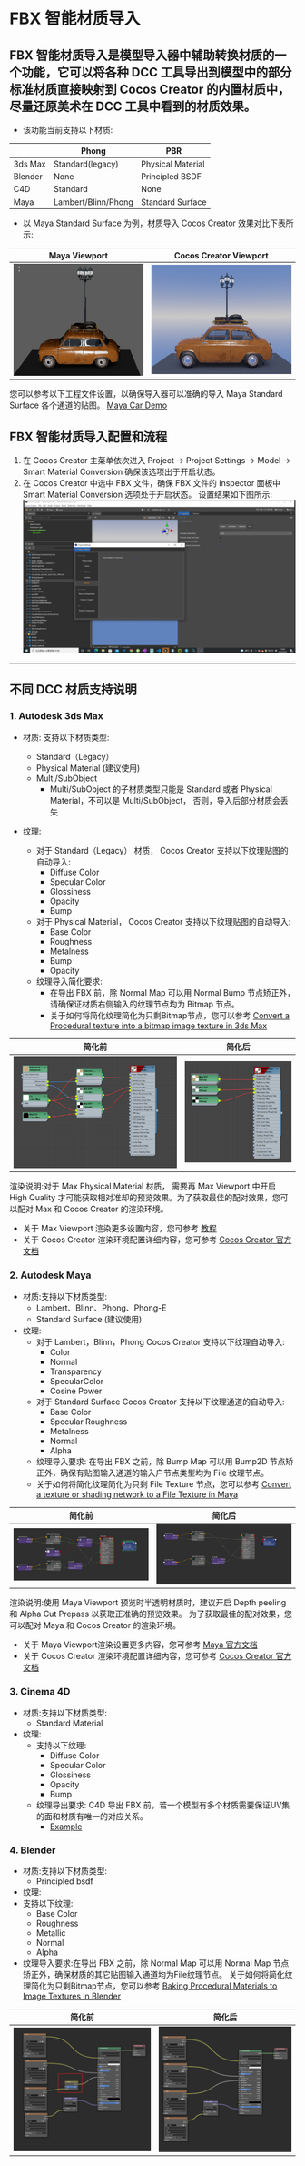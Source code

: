 # FBX 智能材质导入
## FBX 智能材质导入是模型导入器中辅助转换材质的一个功能，它可以将各种 DCC 工具导出到模型中的部分标准材质直接映射到 Cocos Creator 的内置材质中，尽量还原美术在 DCC 工具中看到的材质效果。
* 该功能当前支持以下材质:

|         | Phong               | PBR               |
|---------|---------------------|-------------------|
| 3ds Max | Standard(legacy)    | Physical Material |
| Blender | None                | Principled BSDF   |
| C4D     | Standard            | None              |
| Maya    | Lambert/Blinn/Phong | Standard Surface  |
 
* 以 Maya Standard Surface 为例，材质导入 Cocos Creator 效果对比下表所示:

| Maya Viewport              | Cocos Creator Viewport       |
|----------------------------|------------------------------|
| ![Maya](maya-viewport.png) | ![cocos](cocos-viewport.png) |

您可以参考以下工程文件设置，以确保导入器可以准确的导入 Maya Standard Surface 各个通道的贴图。
 [Maya Car Demo](maya_car.zip)

## FBX 智能材质导入配置和流程
1. 在 Cocos Creator 主菜单依次进入 Project -> Project Settings -> Model -> Smart Material Conversion 确保该选项出于开启状态。 
2. 在 Cocos Creator 中选中 FBX 文件，确保 FBX 文件的 Inspector 面板中 Smart Material Conversion 选项处于开启状态。
设置结果如下图所示:
![img_6.png](enable-smart-conversion.png)

---
## 不同 DCC 材质支持说明
### 1. Autodesk 3ds Max
- 材质: 支持以下材质类型:
  - Standard（Legacy）
  - Physical Material (建议使用)
  - Multi/SubObject
    - Multi/SubObject 的子材质类型只能是 Standard 或者 Physical Material，不可以是 Multi/SubObject， 否则，导入后部分材质会丢失

- 纹理:
  - 对于 Standard（Legacy） 材质， Cocos Creator 支持以下纹理贴图的自动导入:
    - Diffuse Color
    - Specular Color 
    - Glossiness 
    - Opacity 
    - Bump
  - 对于 Physical Material， Cocos Creator 支持以下纹理贴图的自动导入:
    - Base Color 
    - Roughness
    - Metalness
    - Bump
    - Opacity
  - 纹理导入简化要求:
    - 在导出 FBX 前，除 Normal Map 可以用 Normal Bump 节点矫正外，请确保证材质右侧输入的纹理节点均为 Bitmap 节点。
    - 关于如何将简化纹理简化为只剩Bitmap节点，您可以参考 [Convert a Procedural texture into a bitmap image texture in 3ds Max](https://knowledge.autodesk.com/support/3ds-Max/learn-explore/caas/sfdcarticles/sfdcarticles/How-to-convert-a-Procedural-texture-into-a-bitmap-image-texture-in-3ds-Max-for-fbx-export.html)

| 简化前                 | 简化后                     |
|---------------------|-------------------------|
| ![img.png](img.png) | ![img_1.png](img_1.png) |

渲染说明:对于 Max Physical Material 材质， 需要再 Max Viewport 中开启 High Quality 才可能获取相对准却的预览效果。为了获取最佳的配对效果，您可以配对 Max 和 Cocos Creator 的渲染环境。
* 关于 Max Viewport 渲染更多设置内容，您可参考 [教程](https://www.youtube.com/watch?v=82hhg8Q1nus&list=PL9xXzsdQ6pbZGBnVSKMBO_BCYjzmFTj0R&index=2)
* 关于 Cocos Creator 渲染环境配置详细内容，您可参考 [Cocos Creator 官方文档](https://docs.cocos.com/creator/manual/zh/module-map/graphics.html)

### 2. Autodesk Maya
- 材质:支持以下材质类型:
  - Lambert、Blinn、Phong、Phong-E
  - Standard Surface (建议使用)
- 纹理:
  - 对于 Lambert，Blinn，Phong  Cocos Creator 支持以下纹理自动导入:
    - Color
    - Normal
    - Transparency
    - SpecularColor
    - Cosine Power
  - 对于 Standard Surface  Cocos Creator 支持以下纹理通道的自动导入:
    - Base Color
    - Specular Roughness 
    - Metalness
    - Normal 
    - Alpha
  - 纹理导入要求: 在导出 FBX 之前，除 Bump Map 可以用 Bump2D 节点矫正外，确保有贴图输入通道的输入户节点类型均为 File 纹理节点。
  - 关于如何将简化纹理简化为只剩 File Texture 节点，您可以参考 [Convert a texture or shading network to a File Texture in Maya](https://knowledge.autodesk.com/support/Maya/learn-explore/caas/CloudHelp/cloudhelp/2016/ENU/Maya/files/GUID-0F504570-CB7A-49D3-A7A2-83438C353A9C-htm.html)

| 简化前                     | 简化后                     |
|-------------------------|-------------------------|
| ![img_2.png](img_2.png) | ![img_3.png](img_3.png) |


渲染说明:使用 Maya Viewport 预览时半透明材质时，建议开启 Depth peeling 和 Alpha Cut Prepass 以获取正准确的预览效果。
为了获取最佳的配对效果，您可以配对 Maya 和 Cocos Creator 的渲染环境。
* 关于 Maya Viewport渲染设置更多内容，您可参考 [Maya 官方文档](https://help.autodesk.com/view/MayaUL/2022/ENU/index.html?contextId=Viewport20RendererDisplay)
* 关于 Cocos Creator 渲染环境配置详细内容，您可参考 [Cocos Creator 官方文档](https://docs.cocos.com/creator/manual/zh/module-map/graphics.html)

### 3. Cinema 4D
- 材质:支持以下材质类型:
  - Standard Material
- 纹理:
  - 支持以下纹理:
    - Diffuse Color
    - Specular Color 
    - Glossiness 
    - Opacity 
    - Bump
  - 纹理导出要求: C4D 导出 FBX 前，若一个模型有多个材质需要保证UV集的面和材质有唯一的对应关系。
    - [Example](https://github.com/cocos-creator/3d-tasks/issues/11267)

### 4. Blender
   - 材质:支持以下材质类型:
     - Principled bsdf
   - 纹理:
   - 支持以下纹理:
     - Base Color
     - Roughness
     - Metallic
     - Normal
     - Alpha
   - 纹理导入要求:在导出 FBX 之前，除 Normal Map 可以用 Normal Map 节点矫正外，确保材质的其它贴图输入通道均为File纹理节点。
关于如何将简化纹理简化为只剩Bitmap节点，您可以参考 [Baking Procedural Materials to Image Textures in Blender](https://www.youtube.com/watch?v=AB24ITZHtuE)

| 简化前                     | 简化后                     |
|-------------------------|-------------------------|
| ![img_4.png](img_4.png) | ![img_5.png](img_5.png) |




